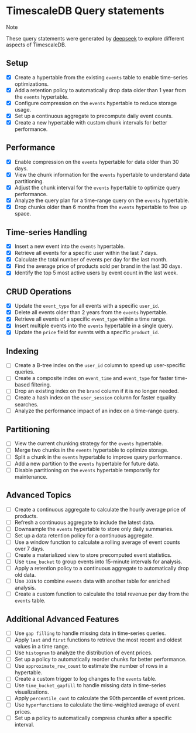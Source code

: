 # TimescaleDB Query statements

> [!NOTE]
> These query statements were generated by [deepseek](https://chat.deepseek.com/) to explore different aspects of TimescaleDB.

## Setup

- [x] Create a hypertable from the existing `events` table to enable time-series optimizations.
- [x] Add a retention policy to automatically drop data older than 1 year from the `events` hypertable.
- [x] Configure compression on the `events` hypertable to reduce storage usage.
- [x] Set up a continuous aggregate to precompute daily event counts.
- [x] Create a new hypertable with custom chunk intervals for better performance.

## Performance

- [x] Enable compression on the `events` hypertable for data older than 30 days.
- [x] View the chunk information for the `events` hypertable to understand data partitioning.
- [x] Adjust the chunk interval for the `events` hypertable to optimize query performance.
- [x] Analyze the query plan for a time-range query on the `events` hypertable.
- [x] Drop chunks older than 6 months from the `events` hypertable to free up space.

## Time-series Handling

- [x] Insert a new event into the `events` hypertable.
- [x] Retrieve all events for a specific user within the last 7 days.
- [x] Calculate the total number of events per day for the last month.
- [x] Find the average price of products sold per brand in the last 30 days.
- [x] Identify the top 5 most active users by event count in the last week.

## CRUD Operations

- [x] Update the `event_type` for all events with a specific `user_id`.
- [x] Delete all events older than 2 years from the `events` hypertable.
- [x] Retrieve all events of a specific `event_type` within a time range.
- [x] Insert multiple events into the `events` hypertable in a single query.
- [x] Update the `price` field for events with a specific `product_id`.

## Indexing

- [ ] Create a B-tree index on the `user_id` column to speed up user-specific queries.
- [ ] Create a composite index on `event_time` and `event_type` for faster time-based filtering.
- [ ] Drop an existing index on the `brand` column if it is no longer needed.
- [ ] Create a hash index on the `user_session` column for faster equality searches.
- [ ] Analyze the performance impact of an index on a time-range query.

## Partitioning

- [ ] View the current chunking strategy for the `events` hypertable.
- [ ] Merge two chunks in the `events` hypertable to optimize storage.
- [ ] Split a chunk in the `events` hypertable to improve query performance.
- [ ] Add a new partition to the `events` hypertable for future data.
- [ ] Disable partitioning on the `events` hypertable temporarily for maintenance.

## Advanced Topics

- [ ] Create a continuous aggregate to calculate the hourly average price of products.
- [ ] Refresh a continuous aggregate to include the latest data.
- [ ] Downsample the `events` hypertable to store only daily summaries.
- [ ] Set up a data retention policy for a continuous aggregate.
- [ ] Use a window function to calculate a rolling average of event counts over 7 days.
- [ ] Create a materialized view to store precomputed event statistics.
- [ ] Use `time_bucket` to group events into 15-minute intervals for analysis.
- [ ] Apply a retention policy to a continuous aggregate to automatically drop old data.
- [ ] Use `JOIN` to combine `events` data with another table for enriched analysis.
- [ ] Create a custom function to calculate the total revenue per day from the `events` table.

## Additional Advanced Features

- [ ] Use `gap filling` to handle missing data in time-series queries.
- [ ] Apply `last` and `first` functions to retrieve the most recent and oldest values in a time range.
- [ ] Use `histogram` to analyze the distribution of event prices.
- [ ] Set up a policy to automatically reorder chunks for better performance.
- [ ] Use `approximate_row_count` to estimate the number of rows in a hypertable.
- [ ] Create a custom trigger to log changes to the `events` table.
- [ ] Use `time_bucket_gapfill` to handle missing data in time-series visualizations.
- [ ] Apply `percentile_cont` to calculate the 90th percentile of event prices.
- [ ] Use `hyperfunctions` to calculate the time-weighted average of event prices.
- [ ] Set up a policy to automatically compress chunks after a specific interval.
